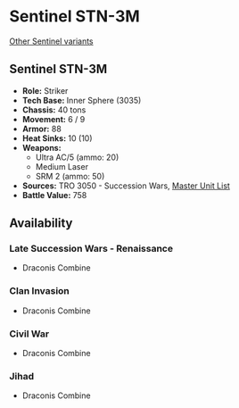 # Sentinel STN-3M

[Other Sentinel variants](../sentinel.md)

## Sentinel STN-3M
- **Role:** Striker
- **Tech Base:** Inner Sphere (3035)
- **Chassis:** 40 tons
- **Movement:** 6 / 9
- **Armor:** 88
- **Heat Sinks:** 10 (10)
- **Weapons:**
  - Ultra AC/5 (ammo: 20)
  - Medium Laser
  - SRM 2 (ammo: 50)
- **Sources:** TRO 3050 - Succession Wars, [Master Unit List](http://masterunitlist.info/Unit/Details/2862/sentinel-stn-3m)
- **Battle Value:** 758

## Availability

### Late Succession Wars - Renaissance
- Draconis Combine

### Clan Invasion
- Draconis Combine

### Civil War
- Draconis Combine

### Jihad
- Draconis Combine

